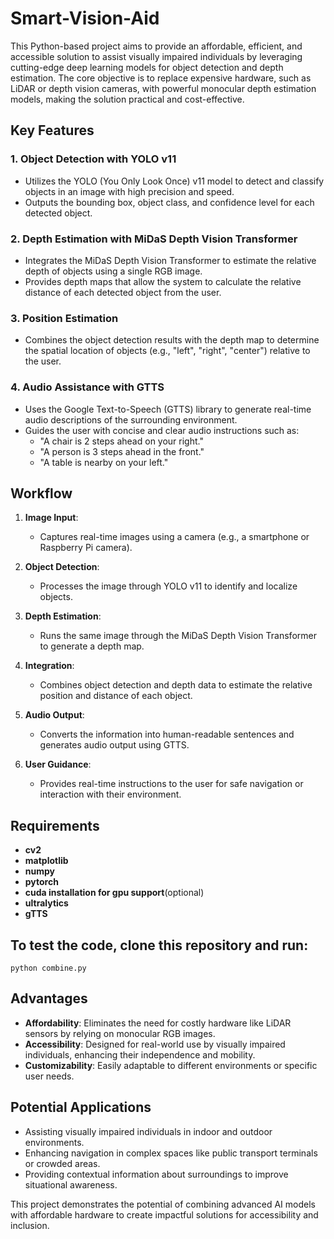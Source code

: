 # Smart-Vision-Aid


This Python-based project aims to provide an affordable, efficient, and accessible solution to assist visually impaired individuals by leveraging cutting-edge deep learning models for object detection and depth estimation. The core objective is to replace expensive hardware, such as LiDAR or depth vision cameras, with powerful monocular depth estimation models, making the solution practical and cost-effective.

## Key Features

### 1. Object Detection with YOLO v11
- Utilizes the YOLO (You Only Look Once) v11 model to detect and classify objects in an image with high precision and speed.
- Outputs the bounding box, object class, and confidence level for each detected object.

### 2. Depth Estimation with MiDaS Depth Vision Transformer
- Integrates the MiDaS Depth Vision Transformer to estimate the relative depth of objects using a single RGB image.
- Provides depth maps that allow the system to calculate the relative distance of each detected object from the user.

### 3. Position Estimation
- Combines the object detection results with the depth map to determine the spatial location of objects (e.g., "left", "right", "center") relative to the user.

### 4. Audio Assistance with GTTS
- Uses the Google Text-to-Speech (GTTS) library to generate real-time audio descriptions of the surrounding environment.
- Guides the user with concise and clear audio instructions such as:
  - "A chair is 2 steps ahead on your right."
  - "A person is 3 steps ahead in the front."
  - "A table is nearby on your left."

## Workflow

1. **Image Input**:
   - Captures real-time images using a camera (e.g., a smartphone or Raspberry Pi camera).

2. **Object Detection**:
   - Processes the image through YOLO v11 to identify and localize objects.

3. **Depth Estimation**:
   - Runs the same image through the MiDaS Depth Vision Transformer to generate a depth map.

4. **Integration**:
   - Combines object detection and depth data to estimate the relative position and distance of each object.

5. **Audio Output**:
   - Converts the information into human-readable sentences and generates audio output using GTTS.

6. **User Guidance**:
   - Provides real-time instructions to the user for safe navigation or interaction with their environment.
  
## Requirements
- **cv2**
- **matplotlib**
- **numpy**
- **pytorch**
- **cuda installation for gpu support**(optional)
- **ultralytics**
- **gTTS**

## To test the code, clone this repository and run:
```
python combine.py
```

## Advantages

- **Affordability**: Eliminates the need for costly hardware like LiDAR sensors by relying on monocular RGB images.
- **Accessibility**: Designed for real-world use by visually impaired individuals, enhancing their independence and mobility.
- **Customizability**: Easily adaptable to different environments or specific user needs.

## Potential Applications

- Assisting visually impaired individuals in indoor and outdoor environments.
- Enhancing navigation in complex spaces like public transport terminals or crowded areas.
- Providing contextual information about surroundings to improve situational awareness.

This project demonstrates the potential of combining advanced AI models with affordable hardware to create impactful solutions for accessibility and inclusion.
